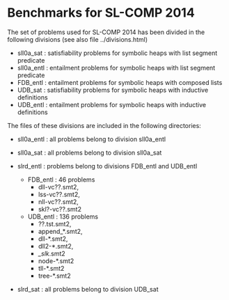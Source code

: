 
Benchmarks for SL-COMP 2014
===========================

The set of problems used for SL-COMP 2014 
has been divided in the following divisions
(see also file ../divisions.html)
* sll0a_sat  : satisfiability problems for symbolic heaps with list segment predicate
* sll0a_entl : entailment problems for symbolic heaps with list segment predicate
* FDB_entl   : entailment problems for symbolic heaps with composed lists
* UDB_sat    : satisfiability problems for symbolic heaps with inductive definitions
* UDB_entl   : entailment problems for symbolic heaps with inductive definitions

The files of these divisions are included in the following directories:

* sll0a_entl : all problems belong to division sll0a_entl
* sll0a_sat  : all problems belong to division sll0a_sat
* slrd_entl  : problems belong to divisions FDB_entl and UDB_entl 
  * FDB_entl : 46 problems
    * dll-vc??.smt2, 
    * lss-vc??.smt2, 
    * nll-vc??.smt2, 
    * skl?-vc??.smt2
  * UDB_entl : 136 problems
    * ??.tst.smt2, 
    * append_*.smt2, 
    * dll-*.smt2, 
    * dll2-*.smt2, 
    * *_slk*.smt2
    * node-*.smt2
    * tll-*.smt2
    * tree-*.smt2

* slrd_sat   : all problems belong to division UDB_sat

